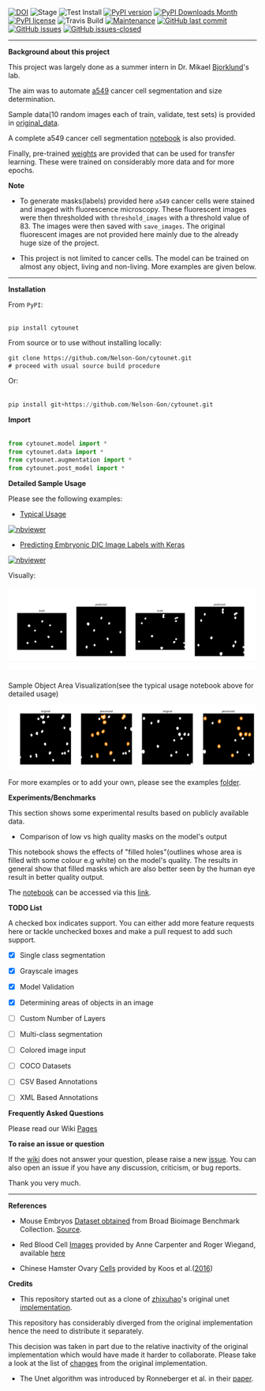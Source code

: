 [![DOI](https://zenodo.org/badge/DOI/10.5281/zenodo.3928919.svg)](https://doi.org/10.5281/zenodo.3928919)
![Stage](https://www.repostatus.org/badges/latest/active.svg) 
![Test Install](https://github.com/Nelson-Gon/cytounet/workflows/Test%20Install/badge.svg)
[![PyPI version](https://badge.fury.io/py/cytounet.svg)](https://badge.fury.io/py/cytounet) 
[![PyPI Downloads Month](https://img.shields.io/pypi/dm/cytounet.svg)](https://pypi.python.org/pypi/cytounet/)
[![PyPI license](https://img.shields.io/pypi/l/cytounet.svg)](https://pypi.python.org/pypi/cytounet/) 
![Travis Build](https://travis-ci.com/Nelson-Gon/cytounet.svg?branch=master)
[![Maintenance](https://img.shields.io/badge/Maintained%3F-yes-green.svg)](https://GitHub.com/Nelson-Gon/cytounet/graphs/commit-activity)
[![GitHub last commit](https://img.shields.io/github/last-commit/Nelson-Gon/cytounet.svg)](https://github.com/Nelson-Gon/cytounet/commits/master)
[![GitHub issues](https://img.shields.io/github/issues/Nelson-Gon/cytounet.svg)](https://GitHub.com/Nelson-Gon/cytounet/issues/)
[![GitHub issues-closed](https://img.shields.io/github/issues-closed/Nelson-Gon/cytounet.svg)](https://GitHub.com/Nelson-Gon/cytounet/issues?q=is%3Aissue+is%3Aclosed)


---

**Background about this project**

This project was largely done as a summer intern in Dr. Mikael [Bjorklund](https://person.zju.edu.cn/en/H118035)'s  lab.

The aim was to automate [a549](https://en.wikipedia.org/wiki/A549_cell) cancer cell
segmentation and size determination. 

Sample data(10 random images each of train, validate, test sets) is provided in [original_data](https://github.com/Nelson-Gon/cytounet/tree/master/examples/original_data/a549).

A complete a549 cancer cell segmentation [notebook](https://github.com/Nelson-Gon/cytounet/blob/20435549e6b4c3d15979c2117445c4c19ab51bdf/examples/a549_sampler.ipynb) is also provided. 

Finally, pre-trained [weights](https://github.com/Nelson-Gon/cytounet/blob/56694553e5014e3f479807de244f5ddeabbcbf80/models/a549_scratch.hdf5) are provided that can be used for transfer learning. These were trained on considerably more data
and for more epochs. 

**Note**
 
* To generate masks(labels) provided here `a549` cancer cells were stained and imaged with fluorescence microscopy. These 
fluorescent images were then thresholded with `threshold_images` with a threshold value of 83. The images were then saved 
with `save_images`. The original fluorescent images are not provided here mainly due to the already huge size of the 
project. 

* This project is not limited to cancer cells. The model can be trained on almost any object, living and non-living.
More examples are given below. 


---

**Installation**

From `PyPI`:

```

pip install cytounet

```


From source or to use without installing locally:

```
git clone https://github.com/Nelson-Gon/cytounet.git
# proceed with usual source build procedure

```

Or:

```python

pip install git+https://github.com/Nelson-Gon/cytounet.git

```

**Import**

```python

from cytounet.model import *
from cytounet.data import *
from cytounet.augmentation import *
from cytounet.post_model import *

```

**Detailed Sample Usage**

Please see the following examples:

* [Typical Usage](https://github.com/Nelson-Gon/cytounet/blob/7fd42a27be1b5730eb05e60cb98d5b7e825a0087/examples/example_usage.ipynb)

[![nbviewer](https://img.shields.io/badge/view%20on-nbviewer-brightgreen.svg)](https://nbviewer.jupyter.org/github/Nelson-Gon/cytounet/blob/7fd42a27be1b5730eb05e60cb98d5b7e825a0087/examples/example_usage.ipynb)


* [Predicting Embryonic DIC Image Labels with Keras](https://www.kaggle.com/gonnel/predicting-embryonic-dic-image-labels-with-keras)

[![nbviewer](https://img.shields.io/badge/view%20on-nbviewer-brightgreen.svg)](https://nbviewer.jupyter.org/github/Nelson-Gon/cytounet/blob/aedf8d52af4e3e9f2cd426de90b4c5dea2a4e11c/examples/embryos_dic.ipynb)






Visually:

![CHO](https://raw.githubusercontent.com/Nelson-Gon/cytounet/master/examples/example_results.png)

Sample Object Area Visualization(see the typical usage notebook above for detailed usage)

![Area Determination](https://raw.githubusercontent.com/Nelson-Gon/cytounet/master/examples/areas.png)

For more examples or to add your own, please see the examples [folder](https://github.com/Nelson-Gon/cytounet/blob/master/examples).

**Experiments/Benchmarks**

This section shows some experimental results based on publicly available data. 

* Comparison of low vs high quality masks on the model's output

This notebook shows the effects of "filled holes"(outlines whose area is filled with some colour e.g white)
on the model's quality. The results in general show that filled masks which are also better seen by the human eye
result in better quality output. 

The [notebook](https://github.com/Nelson-Gon/cytounet/blob/9781a45260bd8cdb82b37e07a26254ecf01af5c7/examples/example_usage.ipynb) can be accessed via this [link](https://nbviewer.jupyter.org/github/Nelson-Gon/cytounet/blob/9781a45260bd8cdb82b37e07a26254ecf01af5c7/examples/example_usage.ipynb).



**TODO List**

A checked box indicates support. You can either add more feature requests here or tackle unchecked boxes and make
a pull request to add such support. 



- [x] Single class segmentation

- [x] Grayscale images

- [x] Model Validation

- [x] Determining areas of objects in an image

- [ ] Custom Number of Layers

- [ ] Multi-class segmentation

- [ ]  Colored image input

- [ ] COCO Datasets 

- [ ] CSV Based Annotations

- [ ] XML Based Annotations 

**Frequently Asked Questions**

Please read our Wiki [Pages](https://github.com/Nelson-Gon/cytounet/wiki)

**To raise an issue or question**

If the [wiki](https://github.com/Nelson-Gon/cytounet/wiki) does not answer your question,
please raise a new [issue](https://github.com/Nelson-Gon/cytounet/issues). You can also open an issue if you have any discussion, criticism,
or bug reports. 

Thank you very much. 

---

**References**

* Mouse Embryos [Dataset obtained](https://github.com/Nelson-Gon/cytounet/tree/master/examples/BBBC003_v1) from Broad Bioimage Benchmark Collection.
[Source](https://data.broadinstitute.org/bbbc/BBBC003/).

* Red Blood Cell [Images](https://github.com/Nelson-Gon/cytounet/tree/master/examples/BBBC009_v1) provided by Anne 
Carpenter and Roger Wiegand, available [here](https://data.broadinstitute.org/bbbc/BBBC009/)

* Chinese Hamster Ovary [Cells](https://github.com/Nelson-Gon/cytounet/tree/master/examples/BBBC030_v1) provided by 
Koos et al.([2016](https://bbbc.broadinstitute.org/BBBC030))

**Credits**

* This repository started out as a clone of [zhixuhao](https://github.com/zhixuhao)'s  original 
unet [implementation](https://github.com/zhixuhao/unet/).

This repository has considerably diverged from the original implementation hence the need
to distribute it separately. 

This decision was taken in part due to the relative inactivity of the original implementation which would have made
it harder to collaborate. Please take a look at the list of [changes](https://github.com/Nelson-Gon/cytounet/blob/master/changelog.md) 
from the original implementation. 

* The Unet algorithm was introduced by Ronneberger et al. in their [paper](http://lmb.informatik.uni-freiburg.de/people/ronneber/u-net/).




